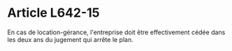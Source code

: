 # Article L642-15

En cas de location-gérance, l'entreprise doit être effectivement cédée dans les deux ans du jugement qui arrête le plan.
